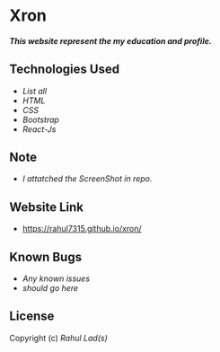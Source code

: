 # Xron

#### _This website represent the my education and profile._

## Technologies Used

* _List all_
* _HTML_
* _CSS_
* _Bootstrap_
* _React-Js_

## Note
* _I attatched the ScreenShot in repo._

## Website Link
*  https://rahul7315.github.io/xron/

## Known Bugs

* _Any known issues_
* _should go here_

## License

Copyright (c)  _Rahul Lad(s)_
